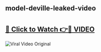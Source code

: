 ## model-deville-leaked-video 

# <h2><a href="http://freeplayer.one?title=model-deville-leaked-video&ref=21J">🔗 Click to Watch 👉🔴 VIDEO</a></h2>

<a href="http://freeplayer.one?title=model-deville-leaked-video&ref=21J" rel="nofollow" data-target="animated-image.originalLink"><img src="https://i.ibb.co.com/xMMVF88/686577567.gif" alt="Viral Video Original" style="max-width: 100%; display: inline-block;" data-target="animated-image.originalImage"></a>

